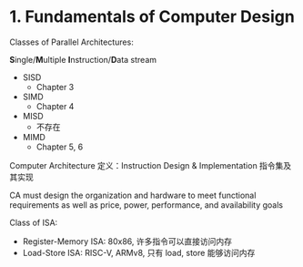 
# 1. Fundamentals of Computer Design

Classes of Parallel Architectures:

**S**ingle/**M**ultiple **I**nstruction/**D**ata stream

- SISD
	- Chapter 3
- SIMD
	- Chapter 4
- MISD
	- 不存在
- MIMD
	- Chapter 5, 6

Computer Architecture 定义：Instruction Design & Implementation 指令集及其实现

CA must design the organization and hardware to meet functional requirements as well as price, power, performance, and availability goals


Class of ISA:

- Register-Memory ISA: 80x86, 许多指令可以直接访问内存
- Load-Store ISA: RISC-V, ARMv8, 只有 load, store 能够访问内存

